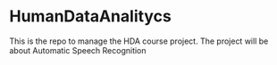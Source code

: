 # HumanDataAnalitycs
This is the repo to manage the HDA course project. The project will be about Automatic Speech Recognition
